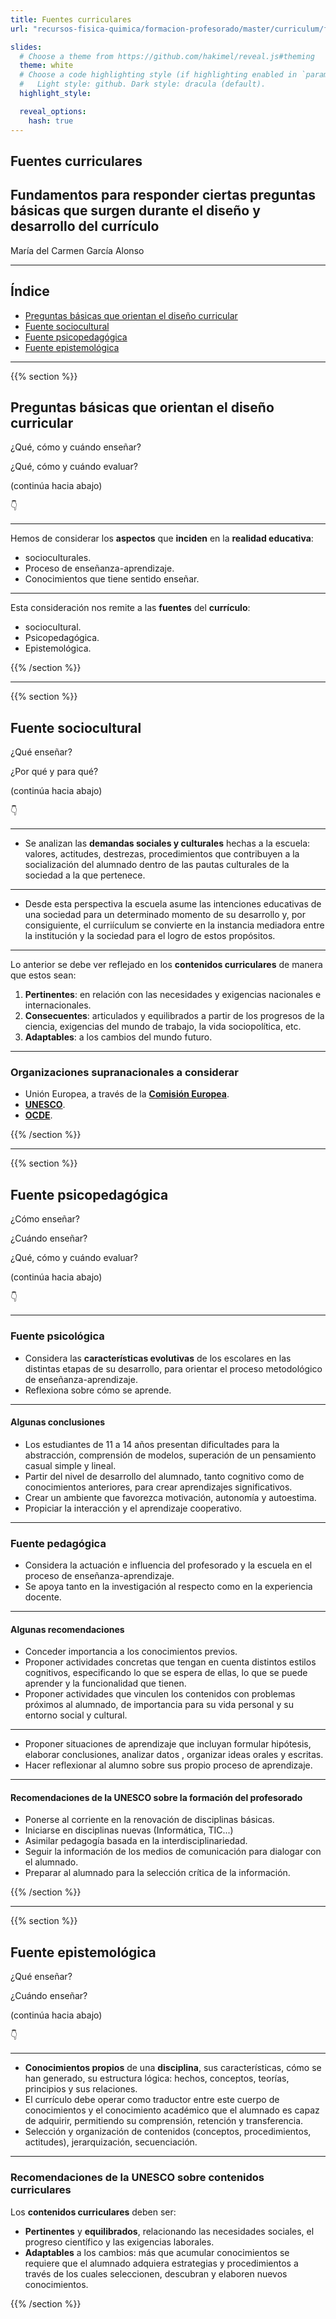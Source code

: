 ```yaml
---
title: Fuentes curriculares
url: "recursos-fisica-quimica/formacion-profesorado/master/curriculum/fuentes-curriculares"

slides:
  # Choose a theme from https://github.com/hakimel/reveal.js#theming
  theme: white
  # Choose a code highlighting style (if highlighting enabled in `params.toml`)
  #   Light style: github. Dark style: dracula (default).
  highlight_style:

  reveal_options:
    hash: true
---
```


<section data-background-image="/media/logo-diapositivas.svg, logo-uc.svg" data-background-size="10%" data-background-position="3.629% 5%, 96.371% 5%">

# Fuentes curriculares

## Fundamentos para responder ciertas preguntas básicas que surgen durante el diseño y desarrollo del currículo

María del Carmen García Alonso

---

## Índice

- [Preguntas básicas que orientan el diseño curricular](#/1)
- [Fuente sociocultural](#/2)
- [Fuente psicopedagógica](#/3)
- [Fuente epistemológica](#/4)

</section>

---

{{% section %}}

## Preguntas básicas que orientan el diseño curricular

¿Qué, cómo y cuándo enseñar?

¿Qué, cómo y cuándo evaluar?

(continúa hacia abajo)

👇

---

Hemos de considerar los **aspectos** que **inciden** en la **realidad educativa**:

- socioculturales.
- Proceso de enseñanza-aprendizaje.
- Conocimientos que tiene sentido enseñar.

---

Esta consideración nos remite a las **fuentes** del **currículo**:

- sociocultural.
- Psicopedagógica.
- Epistemológica.

{{% /section %}}

---

{{% section %}}

## Fuente sociocultural

¿Qué enseñar?

¿Por qué y para qué?

(continúa hacia abajo)

👇

---

- Se analizan las **demandas sociales y culturales** hechas a la escuela: valores, actitudes, destrezas, procedimientos que contribuyen a la socialización del alumnado dentro de las pautas culturales de la sociedad a la que pertenece.

---

- Desde esta perspectiva la escuela asume las intenciones educativas de una sociedad para un determinado momento de su desarrollo y, por consiguiente, el curriículum se convierte en la instancia mediadora entre la institución y la sociedad para el logro de estos propósitos.

---

Lo anterior se debe ver reflejado en los **contenidos curriculares** de manera que estos sean:

1. **Pertinentes**: en relación con las necesidades y exigencias nacionales e internacionales.
2. **Consecuentes**: articulados y equilibrados a partir de los progresos de la ciencia, exigencias del mundo de trabajo, la vida sociopolítica, etc.
3. **Adaptables**: a los cambios del mundo futuro.

---

### Organizaciones supranacionales a considerar

- Unión Europea, a través de la [**Comisión Europea**](https://commission.europa.eu/index_es).
- [**UNESCO**](https://www.unesco.org/sdg4education2030/es).
- [**OCDE**](https://www.oecd.org/pisa/pisa-es/).

{{% /section %}}

---

{{% section %}}

## Fuente psicopedagógica

¿Cómo enseñar?

¿Cuándo enseñar?

¿Qué, cómo y cuándo evaluar?

(continúa hacia abajo)

👇

---

### Fuente psicológica

- Considera las **características evolutivas** de los escolares en las distintas etapas de su desarrollo, para orientar el proceso metodológico de enseñanza-aprendizaje.
- Reflexiona sobre cómo se aprende.

---

#### Algunas conclusiones

- Los estudiantes de 11 a 14 años presentan dificultades para la abstracción, comprensión de modelos, superación de un pensamiento casual simple y lineal.
- Partir del nivel de desarrollo del alumnado, tanto cognitivo como de conocimientos anteriores, para crear aprendizajes significativos.
- Crear un ambiente que favorezca motivación, autonomía y autoestima.
- Propiciar la interacción y el aprendizaje cooperativo.

---

### Fuente pedagógica

- Considera la actuación e influencia del profesorado y la escuela en el proceso de enseñanza-aprendizaje.
- Se apoya tanto en la investigación al respecto como en la experiencia docente.

---

#### Algunas recomendaciones

- Conceder importancia a los conocimientos previos.
- Proponer actividades concretas que tengan en cuenta distintos estilos cognitivos, especificando lo que se espera de ellas, lo que se puede aprender y la funcionalidad que tienen.
- Proponer actividades que vinculen los contenidos con problemas próximos al alumnado, de importancia para su vida personal y su entorno social y cultural.

---

- Proponer situaciones de aprendizaje que incluyan formular hipótesis, elaborar conclusiones, analizar datos , organizar ideas orales y escritas.
- Hacer reflexionar al alumno sobre sus propio proceso de aprendizaje.

---

#### Recomendaciones de la UNESCO sobre la formación del profesorado

- Ponerse al corriente en la renovación de disciplinas básicas.
- Iniciarse en disciplinas nuevas (Informática, TIC...)
- Asimilar pedagogía basada en la interdisciplinariedad.
- Seguir la información de los medios de comunicación para dialogar con el alumnado.
- Preparar al alumnado para la selección crítica de la información.

{{% /section %}}

---

{{% section %}}

## Fuente epistemológica

¿Qué enseñar?

¿Cuándo enseñar?

(continúa hacia abajo)

👇

---

- **Conocimientos propios** de una **disciplina**, sus características, cómo se han generado, su estructura lógica: hechos, conceptos, teorías, principios y sus relaciones.
- El currículo debe operar como traductor entre este cuerpo de conocimientos y el conocimiento académico que el alumnado es capaz de adquirir, permitiendo su comprensión, retención y transferencia.
- Selección y organización de contenidos (conceptos, procedimientos, actitudes), jerarquización, secuenciación.

---

### Recomendaciones de la UNESCO sobre contenidos curriculares

Los **contenidos curriculares** deben ser:
- **Pertinentes** y **equilibrados**, relacionando las necesidades sociales, el progreso científico y las exigencias laborales.
- **Adaptables** a los cambios: más que acumular conocimientos se requiere que el alumnado adquiera estrategias y procedimientos a través de los cuales seleccionen, descubran y elaboren nuevos conocimientos.

{{% /section %}}